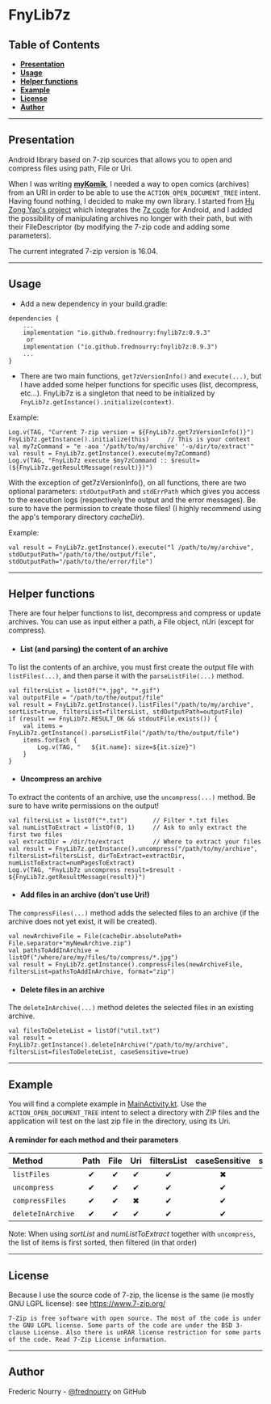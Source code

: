 # FnyLib7z

## Table of Contents

- **[Presentation](#presentation)**
- **[Usage](#usage)**
- **[Helper functions](#helper-functions)**
- **[Example](#example)**
- **[License](#license)**
- **[Author](#author)**

---

## Presentation

Android library based on 7-zip sources that allows you to open and compress files using path, File or Uri.

When I was writing [**myKomik**][1], I needed a way to open comics (archives) from an URI in order to be
able to use the `ACTION_OPEN_DOCUMENT_TREE` intent. Having found nothing, I decided to make my own library.
I started from [Hu Zong Yao's project][2] which integrates the [7z code][3] for Android, and I added
the possibility of manipulating archives no longer with their path, but with their FileDescriptor (by
modifying the 7-zip code and adding some parameters).

The current integrated 7-zip version is 16.04.

---

## Usage

* Add a new dependency in your build.gradle:

```
dependencies {
    ...
    implementation "io.github.frednourry:fnylib7z:0.9.3"
     or
    implementation ("io.github.frednourry:fnylib7z:0.9.3")
    ...
}
```


* There are two main functions, `get7zVersionInfo()` and `execute(...)`, but I have added some helper
  functions for specific uses (list, decompress, etc...). FnyLib7z is a singleton that need to be 
  initialized by `FnyLib7z.getInstance().initialize(context)`.

Example:
```
Log.v(TAG, "Current 7-zip version = ${FnyLib7z.get7zVersionInfo()}")
FnyLib7z.getInstance().initialize(this)     // This is your context
val my7zCommand = "e -aoa '/path/to/my/archive' '-o/dir/to/extract'"
val result = FnyLib7z.getInstance().execute(my7zCommand)
Log.v(TAG, "FnyLib7z execute $my7zCommand :: $result=(${FnyLib7z.getResultMessage(result)})")
```

With the exception of get7zVersionInfo(), on all functions, there are two optional parameters:
`stdOutputPath` and `stdErrPath` which gives you access to the execution logs (respectively the output
and the error messages).
Be sure to have the permission to create those files! (I highly recommend using the app's temporary
directory *cacheDir*).

Example:
```
val result = FnyLib7z.getInstance().execute("l /path/to/my/archive", stdOutputPath="/path/to/the/output/file", stdOutputPath="/path/to/the/error/file")
```

---

## Helper functions

There are four helper functions to list, decompress and compress or update archives. You can use as
input either a path, a File object, nUri (except for compress).

* #### List (and parsing) the content of an archive
To list the contents of an archive, you must first create the output file with `listFiles(...)`, and
then parse it with the `parseListFile(...)` method.
```
val filtersList = listOf("*.jpg", "*.gif")
val outputFile = "/path/to/the/output/file"
val result = FnyLib7z.getInstance().listFiles("/path/to/my/archive", sortList=true, filtersList=filtersList, stdOutputPath=outputFile)
if (result == FnyLib7z.RESULT_OK && stdoutFile.exists()) {
    val items = FnyLib7z.getInstance().parseListFile("/path/to/the/output/file")
    items.forEach {
        Log.v(TAG, "   ${it.name}: size=${it.size}")
    }
}
```

* #### Uncompress an archive
To extract the contents of an archive, use the `uncompress(...)` method. Be sure to have write permissions
on the output!
```
val filtersList = listOf("*.txt")       // Filter *.txt files
val numListToExtract = listOf(0, 1)     // Ask to only extract the first two files
val extractDir = /dir/to/extract        // Where to extract your files
val result = FnyLib7z.getInstance().uncompress("/path/to/my/archive", filtersList=filtersList, dirToExtract=extractDir, numListToExtract=numPagesToExtract)
Log.v(TAG, "FnyLib7z uncompress result=$result - ${FnyLib7z.getResultMessage(result)}")
```

* #### Add files in an archive (don't use Uri!)
The `compressFiles(...)` method adds the selected files to an archive (if the archive does not yet exist,
it will be created).
```
val newArchiveFile = File(cacheDir.absolutePath+ File.separator+"myNewArchive.zip")
val pathsToAddInArchive = listOf("/where/are/my/files/to/compress/*.jpg")
val result = FnyLib7z.getInstance().compressFiles(newArchiveFile, filtersList=pathsToAddInArchive, format="zip")
```

* #### Delete files in an archive
The `deleteInArchive(...)` method deletes the selected files in an existing archive.
```
val filesToDeleteList = listOf("util.txt")
val result = FnyLib7z.getInstance().deleteInArchive("/path/to/my/archive", filtersList=filesToDeleteList, caseSensitive=true)
```

---

## Example
 You will find a complete example in [MainActivity.kt][5]. Use the `ACTION_OPEN_DOCUMENT_TREE` intent 
   to select a directory with ZIP files and the application will test on the last zip file in the directory, using its Uri.

 #### A reminder for each method and their parameters
| Method            | Path | File | Uri | filtersList | caseSensitive| sortList | numListToExtract
| :-                | :-:  |  :-: | :-: | :-:         | :-:          | :-:      | :-:              
| `listFiles`       | ✔    | ✔   |  ✔  | ✔           | ✖            | ✔       | ✖               
| `uncompress`      | ✔    | ✔   |  ✔  | ✔           | ✔            | ✔       | ✔                
| `compressFiles`   | ✔    | ✔   |  ✖  | ✔           | ✔            | ✖       | ✖                
| `deleteInArchive` | ✔    | ✔   |  ✔  | ✔           | ✔            | ✖       | ✖

 Note: When using *sortList* and *numListToExtract* together with `uncompress`, the list of items is first sorted, then filtered (in that order)

---

## License

Because I use the source code of 7-zip, the license is the same (ie mostly GNU LGPL license):
see https://www.7-zip.org/
```
7-Zip is free software with open source. The most of the code is under the GNU LGPL license. Some parts of the code are under the BSD 3-clause License. Also there is unRAR license restriction for some parts of the code. Read 7-Zip License information.
```

---

## Author

Frederic Nourry - [@frednourry][4] on GitHub


[1]: https://github.com/frednourry/myKomik
[2]: https://github.com/hzy3774/AndroidP7zip
[3]: https://www.7-zip.org/
[4]: https://github.com/frednourry
[5]: https://github.com/frednourry/FnyLib7z/blob/main/app/src/main/java/fr/nourry/fnylib7z/MainActivity.kt
